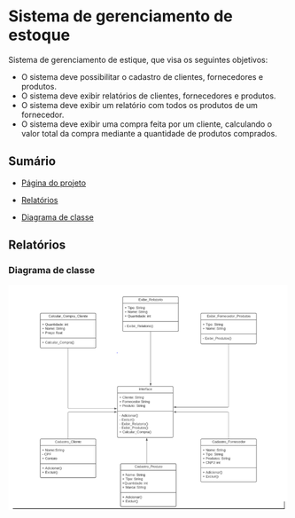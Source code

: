 
# Sistema de gerenciamento de estoque


Sistema de gerenciamento de estique, que visa os seguintes objetivos: 

* O sistema deve possibilitar o cadastro de clientes, fornecedores e produtos.
* O sistema deve exibir relatórios de clientes, fornecedores e produtos.
* O sistema deve exibir um relatório com todos os produtos de um fornecedor.
* O sistema deve exibir uma compra feita por um cliente, calculando o valor total da compra mediante a quantidade de produtos comprados.
 
## Sumário
- [Página do projeto](https://github.com/Rocky-WP/Rocky-WP.github.io)

- [Relatórios](#relatorios)

- [Diagrama de classe](#diagrama-de-classe)
  
## Relatórios

### Diagrama de classe

![Trabalho do Ed - Sistema escola (2)](DC.png)